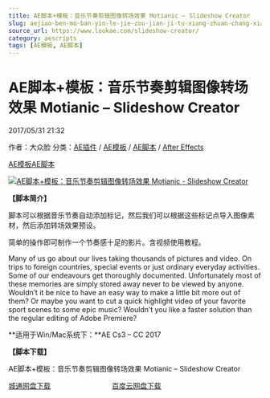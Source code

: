```yaml
---
title: AE脚本+模板：音乐节奏剪辑图像转场效果 Motianic – Slideshow Creator
slug: aejiao-ben-mo-ban-yin-le-jie-zou-jian-ji-tu-xiang-zhuan-chang-xiao-guo-motianic-slideshow-creator
source_url: https://www.lookae.com/slideshow-creator/
category: aescripts
tags: [AE模板, AE脚本]
---
```

# AE脚本+模板：音乐节奏剪辑图像转场效果 Motianic – Slideshow Creator

2017/05/31 21:32

作者：大众脸
分类：[AE插件](https://www.lookae.com/after-effects/aechajian/) / [AE模板](https://www.lookae.com/after-effects/other-after-effects/) / [AE脚本](https://www.lookae.com/after-effects/aescripts/) / [After Effects](https://www.lookae.com/after-effects/)

[AE模板](https://www.lookae.com/tag/ae%e6%a8%a1%e6%9d%bf/)[AE脚本](https://www.lookae.com/tag/ae%e8%84%9a%e6%9c%ac/)

[![AE脚本+模板：音乐节奏剪辑图像转场效果 Motianic - Slideshow Creator](https://www.lookae.com/wp-content/uploads/2017/05/Slideshow-Creator.jpg "AE脚本+模板：音乐节奏剪辑图像转场效果 Motianic - Slideshow Creator-LookAE.com")](https://www.lookae.com/wp-content/uploads/2017/05/Slideshow-Creator.jpg)

**【脚本简介】**

脚本可以根据音乐节奏自动添加标记，然后我们可以根据这些标记点导入图像素材，然后添加转场效果预设。

简单的操作即可制作一个节奏感十足的影片。含视频使用教程。

Many of us go about our lives taking thousands of pictures and video. On trips to foreign countries, special events or just ordinary everyday activities. Some of our endeavours get thoroughly documented. Unfortunately most of these memories are simply stored away never to be viewed by anyone. Wouldn’t it be nice to have an easy way to make a little bit more out of them? Or maybe you want to cut a quick highlight video of your favorite sport scenes to some epic music? Wouldn’t you like a faster solution than the regular editing of Adobe Premiere?

**适用于Win/Mac系统下：**AE Cs3 – CC 2017

**【脚本下载】**

AE脚本+模板：音乐节奏剪辑图像转场效果 Motianic – Slideshow Creator

[城通网盘下载](https://www.pipipan.com/fs/680462-204950581)                               [百度云网盘下载](https://pan.baidu.com/s/1o8Hjcs6)
